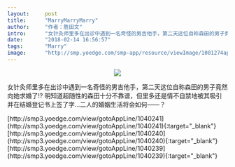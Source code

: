 ```yaml
---
layout:     post
title:      "MarryMarryMarry"
author:     "作者：胜田文"
intro:      "女针灸师里多在出诊中遇到一名奇怪的男吉他手，第二天这位自称森田的男子竟然向她求婚了!? 明知道超随性的森田十分不靠谱，但里多还是情不自禁地被其吸引并在结婚登记书上签了字…二人的婚姻生活将会如何——？"
date:       "2018-02-14 16:56:57"
tags:       "Marry"
image:      "http://smp.yoedge.com/smp-app/resource/viewImage/1001274appline.png"
---
```

<div style="text-align: center">
<p><img src="http://smp.yoedge.com/smp-app/resource/viewImage/1001274appline.png"/></p>
</div>
<p class="post-meta">
<span>女针灸师里多在出诊中遇到一名奇怪的男吉他手，第二天这位自称森田的男子竟然向她求婚了!? 明知道超随性的森田十分不靠谱，但里多还是情不自禁地被其吸引并在结婚登记书上签了字…二人的婚姻生活将会如何——？</span>
</p>
[http://smp3.yoedge.com/view/gotoAppLine/1040241](http://smp3.yoedge.com/view/gotoAppLine/1040241){:target="_blank"}
[http://smp3.yoedge.com/view/gotoAppLine/1040240](http://smp3.yoedge.com/view/gotoAppLine/1040240){:target="_blank"}
[http://smp3.yoedge.com/view/gotoAppLine/1040239](http://smp3.yoedge.com/view/gotoAppLine/1040239){:target="_blank"}


